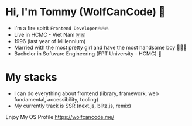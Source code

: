 # Hi, I'm Tommy (WolfCanCode) 🎉
- I'm a fire spirit `Frontend Developer`🔥🔥🔥
- Live in HCMC - Viet Nam 🇻🇳
- 1996 (last year of Millennium)
- Married with the most pretty girl and have the most handsome boy 👨‍👩‍👦
- Bachelor in Software Engineering (FPT University - HCMC) 🏫

# My stacks
- I can do everything about frontend (library, framework, web fundamental, accessibility, tooling)
- My currently track is SSR (next.js, blitz.js, remix)

Enjoy My OS Profile https://wolfcancode.me/
